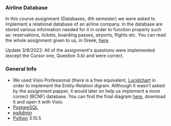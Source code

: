 ### Airline Database
In this course assignment (Databases, 4th semester) we were asked to implement a relational database of an airline company. In the database are stored various information needed for it in order to function properly such as: reservations, tickets, boarding passes, airports, flights etc. You can read the whole assignment given to us, in Greek, [here](https://github.com/vagman/database-class/blob/main/assignment/assignment2022.pdf).

Update 3/8/2022: All of the assignment's questions were implemented (except the Cursor one, Question 3.b) and were correct.

### General Info
* We used Visio Professional (there is a free equivalent, [Lucidchart](https://www.lucidchart.com/) in order to implement the Entity-Relation digram. Allthough it wasn't asked by the assignment papper, it would later on help us implement a more correct (BCNF) database. You can find the final diagram [here](https://github.com/vagman/database-class/blob/main/assignment/AairlineDB.vsdx), download it and open it with Visio.
* [PostgreSQL](https://www.postgresql.org/)
* [pgAdmin](https://www.pgadmin.org/)
* [Python](https://www.python.org/) 3.10.5
